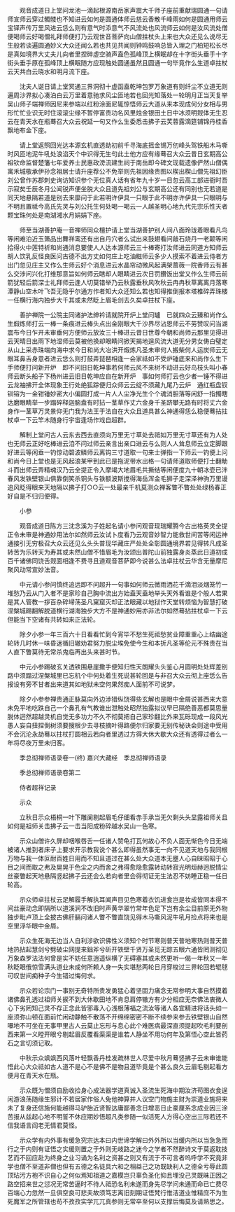 <!-- { "loadSidebar": true } -->
　　观音成道日上堂问龙池一滴起根源南岳家声震大千师子座前重献瑞圆通一句请师宣师云穿过髑髅也不知进云如何是圆通体师云慈云香散千峰雨如何是圆通用师云宝铎声传万里风进云恁么则有意气时添意气不风流处也风流师云如何是汝风流处僧便喝师云好喝僧礼拜师便打乃云观世音菩萨向山僧拄杖头上来也大众还见么说尽无生般若谈遍圆通妙义大众还闻么若也共见共闻则钟鸣鼓响总皆入理之门柏短松长尽是真如境界大丈夫儿向者里捏碎虚空骑声盍色孤峰顶上横眠却在十字街头垂手十字街头垂手原在孤峰顶上横眠随方应现触处圆通虽然且圆通一句毕竟作么生道卓拄杖云天共白云晓水和明月流下座。

　　沈夫人诞日请上堂冥通三界洞彻十虚函盍乾坤包罗万象道有则纤尘不立道无则遍周沙界拟心凑泊白云万里着意驰求风尘匝地若也回光知落处一轮明月正当天复举吴山师子端禅师因尼来参端以红粉涂面尼辄惊悟师云大道从来本现成何分女相与男形忙忙业识无时住滚滚尘缘不暂停富贵功名风里烛金银田土日中冰须明觌体无生忍云在青天水在瓶蓦召大众云祝延一句又作么生委悉击拂子云芙蓉露滴筵铺锦丹桂香飘地布金下座。

　　请上堂返照回光达本源玄机直透劫初前千寻海底摇金锡万仞峰头驾铁船木马嘶时风匝地泥牛吼处浪淊天个中识得无生句此土他方应有缘蓦召大众云昔日玄期高公祖钦命监督楚籓七年爱养士民惠政滂流建生祠于南岳即今碑文现载遗像俨然山僧偶寓禾城敬承伊孙念祖居士请升座荐公不免举则先祖因缘贵图以楔出楔山僧先祖幻臣刘公曾作苏郡刺史询访知识参个无位真人话有省年九十岁一日忽云高工部进衙时吾示寂矣壬辰冬月公闻锐声便坐脱大众且道先祖刘公与玄期高公还有同别也无若道是同天地悬隔若道是别去来靡问于此若明许伊具一只眼于此不明亦许伊具一只眼明与不明且置祗今高氏先灵与刘公托生何处喝一喝云一人越圣明心地九代先宗乐性天者颗宝珠何处是南湖湘水月娟娟下座。

　　师至当湖善护庵一音禅师同众檀护请上堂当湖善护别人间八面玲珑着眼看凡鸟等闲难泊近玉箫品出舞祥鸾还有出自丹穴者么试出来鼓翅看问敲石烧丹一老颠等闲拾得火中莲特祈和尚通消息要使人人达本源师云三十棒寄打汝师进云同道方知师云胡人饮乳反怪良医问古德不出方丈如何庄上吃油糍师云多少人摸索不着进云侍者方出门忽见庄主又作么生师云好个消息进云水晶帘动微风起满架蔷薇一院香师云有甚么交涉问兴化打维那意旨如何师云瞎却人眼睛进云次日罚饡饭出堂又作么生师云前箭犹轻后箭深士礼拜师云逢人切莫错举乃云秋露垂秋风吹秋云冉冉秋草离离月落寒潭静山空木叶飞吾无隐乎尔通方作者知大众还知么若也知得推倒报本塔椎碎弄珠楼一任横行海内独步大千其或未然眨上眉毛剑去久矣卓拄杖下座。

　　善护禅院一公院主同诸护法绅衿请就院开炉上堂问罏　已就四众云臻和尚作么生煆炼师打云一棒一条痕进云棒头点出金刚眼大千沙界尽沾恩师云不劳赞叹问当湖震布今日乍开未审垂何方便师云放汝三十棒进云昔日世尊今朝和尚师云那里见得进云天晴日出雨下地湿师云莫被他换却眼睛问掀天揭地逞风流大道无分男女俦白璧定从山上采赤珠端向海中求今日和尚大冶洪开煆炼凡圣未审何人搬柴何人运炭师云无眼耳鼻舌身意者进云恁么则打鼓弄琵琶相逢一会家祗如不受炉锤底来和尚作么生下手师便打问新开炉　即不问旧日乾坤事若何师云风不来树不动进云好鸟枝头叫小春师云断头船子下杨州进云旧日乾坤应自在新开炉　事如何师打云也少者一锤不得进云龙袖拂开全体现象王行处绝狐踪便归众师云云绽不须藏九尾乃云炉　通红瓶盘钗钏镕为一金钳锤妙密大小偏圆打成一片人人尘净光生个个魂消胆落等闲舒一指擉瞎达磨眼睛举一步蹋碎释迦脑盍有时拈一茎草作丈六金身千圣跻攀无路有时将丈六金身作一茎草万灵景仰无门我为法王于法自在大众且道具甚么神通得恁么稳便蓦拈拄杖卓一下云竿木随身行宇宙逢场作戏自超群。

　　解制上堂问古人云东去西去直须向万里无寸草处去祗如万里无寸草还有为人处也无师云正好吃棒进云洎不问过师云亲言出亲口进云与么则人人耸息师云立定脚跟好进云等闲垂一钓惊动碧波鳞师云离钩三寸道取一句来士弹指一下师云一钓便上问和尚今日上堂也是无风起浪某甲到此已是拖泥带水出格一句请师道取师便打士翻觔斗而出师云弄精魂汉乃云全提正令入摩竭大地眉毛共撕结等闲便度九十朝冰壶已泮春风发铁壁银山俱靠倒笑杀铜头与铁额波斯搅得海岳浑金毛狮子走深泽神驹万里谩追风眨得眼来天地隔以拂子打○○云一处最亲千机莫测众禅客瞥不瞥处处绿杨春正好自是不归归便得。

　　小参

　　观音成道日陈方三沈念溪为子姓起名请小参问观音现瑞耀腾今古出格英灵全提正令未审是神通妙用法尔如然师云汝试卜度看乃云观音妙智力能救世间苦等闲运神通接引无穷极召大众云还见么头头普现华藏庄严处处全彰圆通境界若见得转凡成圣转苦为乐转天为寿其或未然山僧不惜眉毛为汝颂出普陀山前独露身炎蒸此日道初成百千诸佛同饶舌觌面相逢不费寻且道观音菩萨即今说甚么法卓拄杖云华含无量摩尼聚风动常宣妙法音。

　　中元请小参问慎终追远即不问超升一句事如何师云微雨洒花千滴泪淡烟笼竹一堆愁乃云从门入者不是家珍自己胸中流出方始盍天盍地举头天外看谁是个般人若果是其人管教一拶百杂碎埽荡圣凡窠窟灭却正法眼藏以地狱作天堂转烦恼为智慧打破涅槃城踢翻解脱道横行湖海独步大方不是神通妙用亦非法尔如然蓦拈拄杖卓一下云但能当下空诸有共转如来正法轮。

　　除夕小参一年三百六十日看看忙到今宵毕不愁生死祗愁贫业障重重心上结幽途轮转几时休一味昏迷循旧辙劝君努力脱尘埃免使今生和本折凡圣等伦元不殊贵在当人直下瞥莫待无常杀鬼临再出头来甚时节。

　　中元小参踢破玄关透铁围悬崖撒手便知归性天朗耀头头鉴心月圆明处处辉差别路中须蹋过涅槃城里已忘机个中何处着生死说甚轮回是与非召大众云彻上座恁么告报设有旁不甘者出来道其如地狱未空何果然痴人面前不可说梦。

　　除夕小参参禅贵通正脉莫向外边涉猎纵饶得些玄解也是眼中金屑说甚西来大意未免平地吃跌自己一个鼻孔有气教谁出泄触处昭然独露拟议早已隔绝善恶都莫思量脱体迥然超越灵机自觉无多功力不久不彻莫把自己家珍翻比外来瓦砾现成一段风光愚人妄自扭捏倒树须要搜根少去寻枝摘叶得路便尔归家要无别传秘诀会则途中受用不会沉沦永劫蓦以拄杖打圆相云若向者里透过方得大休大歇大众还有透得过者么一年将尽夜万里未归客。

　　季总彻禅师语录卷一(终)
嘉兴大藏经　季总彻禅师语录


　　季总彻禅师语录卷第二

　　侍者超祥记录

　　示众

　　立秋日示众梧桐一叶下雕阑剔起眉毛仔细看赤手承当无欠剩头头显露祖师关且如何是祖师关击拂子云一击当阳成粉碎越水吴山一色寒。

　　示众山僧许久屏却咽喉唇舌一任诸人赞龟打瓦何故心不负人面无惭色今日无端被诸人推到者床子上要求开示教我说个甚么即得虽然事无一向不见道天地与我同根万物与我一体叵耐百姓日用而不知且道过在甚么处大众道本无壅人心自昧昭昭于心目之间而取之弗及晃晃于色尘之内而舍之弗得愈隐愈露转动转寂光明烜赫迥脱情尘丝豪瞥起天地悬隔竖起拂子云还会么若向者里会得彻证无生法忍不妨睡正稳一任日轮高。

　　示众师卓拄杖云足解履手解执耳闻声目见色寒着衣饥进食岂是妆成皆同本得不间丝豪动念即隔所以道溪涧不改旧时声黄华翠竹常年色足下岂有余尘目前原无外物独步毗卢顶上全披古佛肝膈问诸人瞥不瞥直饶见得木马嘶风泥牛吼月捡点将来也是空里浮华眼中金屑。

　　示众生死海无边当人自利涉欲识佛性义须知个时节寒则普天普地寒热则普天普地热拈起慧剑兮劈破尘网提来鈯斧兮斫开铁壁千贤万圣觅无踪五眼六通皆罔测彻见万象森罗法法何曾是实不妨任意逍遥纵横了无碍塞其或未然更听一偈一年秋又一年秋眨眼俄惊雪满头道业未成何所赖人身一失实堪愁两轮日月穿梭过三界轮回若辊毬可叹世间痴种子今生错过悔何求。

　　示众若论宗门一事别无奇特所贵发勇猛心着坚固力痛念无常参明大事自然摸着诸佛鼻孔透过祖师关捩不到大休歇田地不肯息肩停辙方有少分相应无奈佛法衷微人心下劣罔知己灵不存正念此皆邪毒入心浅根薄福之流汝等诸人各宜精进将话头如一座须弥山顿在面前忙闲动静触不散荡不开绵绵密密不断不续参来参去铁壁银山自然嚗地不可坐在无事甲里古人云莫止忘形与息心此个难医病最深直须提起吹毛利要剖西来第一义瞠开眼兮剔起眉反覆看渠渠是谁若人静坐不用功何年及第悟心空此皆药石之言切须记取。

　　中秋示众飒飒西风落叶轻飘香丹桂发疏林世人尽爱中秋月蓦竖拂子云未审谁能悟此心大众祗如古人道不是心不是佛不是物且道毕竟是个甚么良久云眉毛剔起看方便月在青天水在瓶。

　　示众既为僧须自励收捡身心成法器学道真诚入圣流生死海中期汝济苟图衣食逞闲游浪荡随缘生邪计不若居家作俗人免他神算并人议空门物施主财为崇道业施将来未了复身还信施何能越得马驴胎近贤智达庸鄙善念日增恶日止豪厘系念成业因三涂苦报从兹起心地不明誓不休应期妙悟超凡类参随一似活死人方得心空出三际若还不信我语言阎老无情君莫怪。

　　示众学有内外事有缓急究宗达本曰内世谛学解曰外外所以当缓内所以当急急而行之于内则有证悟之实缓则置之于外则无岐路之迷今之学者不然醉诗文于莫返耽技艺而不回应赴为终身之业习诵为名利之资甚之则又有流于不可言者呜呼学不究竟非学也僧不至道非僧也但有五德之名徒具六和之相益己之功既缺利人之德全亏辱此圆顶玷污方袍不识自心之何似焉知祖道之嘉模岂只辜负圣化抑且埋没己灵既昧正因之路空招来世之愆况无常苦逼时不待人祗恐名利未遂而身先尽学问未通而命已亡费尽百端心力忽然一旦俱空良可悲夫故须笃志离旧刻期证悟梵行惟洁道业惟精庶不为生死魔军之所管辖也苟不孜孜实学兀兀真参则无常卒至何以支撑后悔莫及请熟思之。

